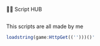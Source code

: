 🧑‍💻 Script HUB

##
<tab><tab>

This scripts are all made by me

```js
loadstring(game:HttpGet(('')))()'
```
